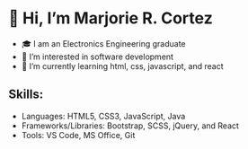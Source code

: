 # 👋 Hi, I’m Marjorie R. Cortez
- 🎓 I am an Electronics Engineering graduate
- 👀 I’m interested in software development
- 🌱 I’m currently learning html, css, javascript, and react

## Skills:
- Languages: HTML5, CSS3, JavaScript, Java
- Frameworks/Libraries: Bootstrap, SCSS, jQuery, and React
- Tools: VS Code, MS Office, Git

<!---
marjoriecortez/marjoriecortez is a ✨ special ✨ repository because its `README.md` (this file) appears on your GitHub profile.
You can click the Preview link to take a look at your changes.
--->
